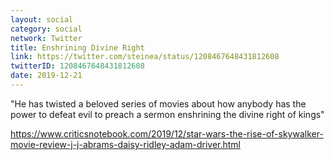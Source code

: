 ```yaml
---
layout: social
category: social
network: Twitter
title: Enshrining Divine Right
link: https://twitter.com/steinea/status/1208467648431812608
twitterID: 1208467648431812608
date: 2019-12-21
---
```


"He has twisted a beloved series of movies about how anybody has the power to defeat evil to preach a sermon enshrining the divine right of kings"

<https://www.criticsnotebook.com/2019/12/star-wars-the-rise-of-skywalker-movie-review-j-j-abrams-daisy-ridley-adam-driver.html>
